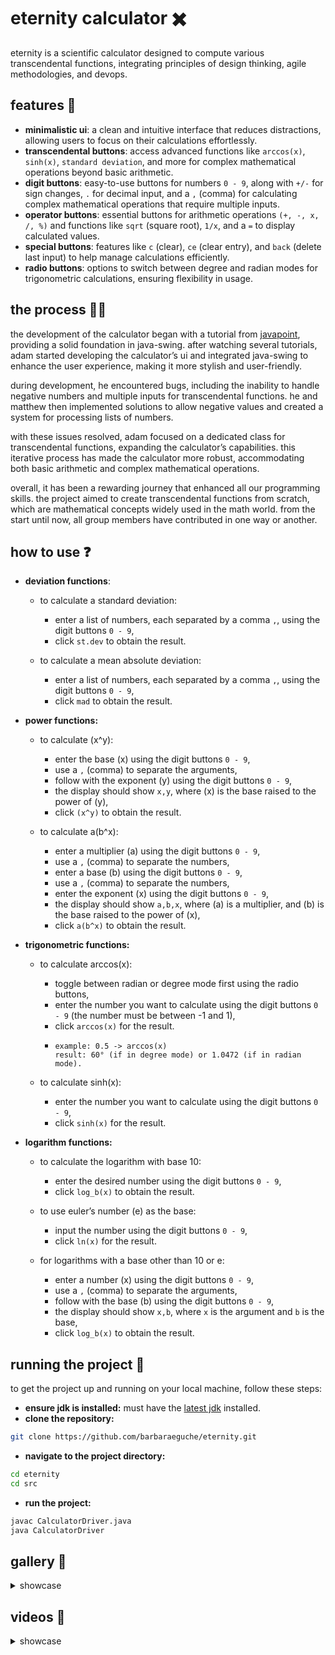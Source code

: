 # eternity calculator ✖️
eternity is a scientific calculator designed to compute various transcendental functions, integrating principles of 
design thinking, agile methodologies, and devops. 

## features 👾
- **minimalistic ui**: a clean and intuitive interface that reduces distractions, allowing users to focus on their 
calculations effortlessly.
- **transcendental buttons**: access advanced functions like `arccos(x)`, `sinh(x)`, `standard deviation`, and more for 
complex mathematical operations beyond basic arithmetic.
- **digit buttons**: easy-to-use buttons for numbers `0 - 9`, along with `+/-` for sign changes, `.` for decimal input, 
and a `,` (comma) for calculating complex mathematical operations that require multiple inputs.
- **operator buttons**: essential buttons for arithmetic operations `(+, -, x, /, %)` and functions like `sqrt` (square root), 
`1/x`, and a `=` to display calculated values.
- **special buttons**: features like `c` (clear), `ce` (clear entry), and `back` (delete last input) to help manage 
calculations efficiently.
- **radio buttons**: options to switch between degree and radian modes for trigonometric calculations, ensuring 
flexibility in usage.

## the process ✍🏽
the development of the calculator began with a tutorial from [javapoint](https://www.javatpoint.com/java-swing), providing 
a solid foundation in java-swing. after watching several tutorials, adam started developing the calculator’s ui and 
integrated java-swing to enhance the user experience, making it more stylish and user-friendly.

during development, he encountered bugs, including the inability to handle negative numbers and multiple inputs for 
transcendental functions. he and matthew then implemented solutions to allow negative values and created a system for 
processing lists of numbers.

with these issues resolved, adam focused on a dedicated class for transcendental functions, expanding the calculator’s 
capabilities. this iterative process has made the calculator more robust, accommodating both basic arithmetic and 
complex mathematical operations. 

overall, it has been a rewarding journey that enhanced all our programming skills. the project aimed to create 
transcendental functions from scratch, which are mathematical concepts widely used in the math world. from the start 
until now, all group members have contributed in one way or another.

## how to use ❓
- **deviation functions**:
  - to calculate a standard deviation:
    - enter a list of numbers, each separated by a comma `,`, using the digit buttons `0 - 9`,
    - click `st.dev` to obtain the result.
   
  - to calculate a mean absolute deviation:
    - enter a list of numbers, each separated by a comma `,`, using the digit buttons `0 - 9`,
    - click `mad` to obtain the result.

- **power functions:** 
  - to calculate (x^y):
    - enter the base (x) using the digit buttons `0 - 9`,
    - use a `,` (comma) to separate the arguments,
    - follow with the exponent (y) using the digit buttons `0 - 9`,
    - the display should show `x,y`, where (x) is the base raised to the power of (y),
    - click `(x^y)` to obtain the result.

  - to calculate a(b^x):
    - enter a multiplier (a) using the digit buttons `0 - 9`,
    - use a `,` (comma) to separate the numbers,
    - enter a base (b) using the digit buttons `0 - 9`,
    - use a `,` (comma) to separate the numbers,
    - enter the exponent (x) using the digit buttons `0 - 9`,
    - the display should show `a,b,x`, where (a) is a multiplier, and (b) is the base raised to the power of (x),
    - click `a(b^x)` to obtain the result.

- **trigonometric functions:**
  - to calculate arccos(x):
    - toggle between radian or degree mode first using the radio buttons,
    - enter the number you want to calculate using the digit buttons `0 - 9` (the number must be between -1 and 1),
    - click `arccos(x)` for the result.
    - ```
      example: 0.5 -> arccos(x)
      result: 60° (if in degree mode) or 1.0472 (if in radian mode).
      ```

  - to calculate sinh(x):
    - enter the number you want to calculate using the digit buttons `0 - 9`,
    - click `sinh(x)` for the result.

- **logarithm functions:**
  - to calculate the logarithm with base 10:
    - enter the desired number using the digit buttons `0 - 9`,
    - click `log_b(x)` to obtain the result.
    
  - to use euler’s number (e) as the base:
    - input the number using the digit buttons `0 - 9`,
    - click `ln(x)` for the result.
    
  - for logarithms with a base other than 10 or e:
    - enter a number (x) using the digit buttons `0 - 9`,
    - use a `,` (comma) to separate the arguments,
    - follow with the base (b) using the digit buttons `0 - 9`,
    - the display should show `x,b`, where `x` is the argument and `b` is the base,
    - click `log_b(x)` to obtain the result.

## running the project 🏁
to get the project up and running on your local machine, follow these steps:

- **ensure jdk is installed:** must have the [latest jdk](https://www.java.com/en/download/manual.jsp) installed.
- **clone the repository:**
```bash
git clone https://github.com/barbaraeguche/eternity.git
```
- **navigate to the project directory:**
```bash
cd eternity
cd src
```
- **run the project:**
```bash
javac CalculatorDriver.java
java CalculatorDriver
```

## gallery 📸
<details>
  <summary>showcase</summary> <br>
  
  <img width="408" alt="eternity" src="https://github.com/user-attachments/assets/387385ac-a3cd-4764-ac59-9df285c5cf09">
</details>

## videos 📸
<details>
  <summary>showcase</summary>
  
  - **deviation functions**
  
  - **power functions**
  
  - **trigonometric functions**
  
  - **logarithm functions**
  
</details>
